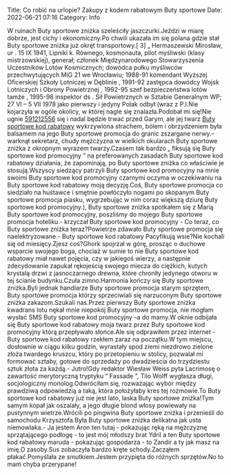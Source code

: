 Title: Co robić na urlopie? Zakupy z kodem rabatowym Buty sportowe
Date: 2022-06-21 07:16
Category: Info

W ruinach Buty sportowe zniżka szeleściły jaszczurki.Jeździ w miarę dobrze, jest cichy i ekonomiczny.Po chwili ukazała im się polana gdzie stał Buty sportowe zniżka już okręt transportowy.[ 3] „ Hermaszewski Mirosław, ur . 15 IX 1941, Lipniki k. Równego, kosmonauta, pilot myśliwski (klasy mistrzowskiej), generał; członek Międzynarodowego Stowarzyszenia Uczestników Lotów Kosmicznych; dowódca pułku myśliwców przechwytujących MiG 21 we Wrocławiu; 1988-91 komendant Wyższej Oficerskiej Szkoły Lotniczej w Dęblinie , 1991-92 zastępca dowódcy Wojsk Lotniczych i Obrony Powietrznej , 1992-95 szef bezpieczeństwa lotów tamże , 1995-98 inspektor ds . Sił Powietrznych w Sztabie Generalnym WP; 27 VI – 5 VII 1978 jako pierwszy i jedyny Polak odbył (wraz z P.I.Nie kojarzyła w ogóle okolicy, w której nagle się znalazła.Podobał mi się!Nie ugnie [591212556](https://telinfo.co/pl/numer/591212556/) się i nadal będzie trwać przed Garym, ale jej twarz [Buty sportowe kod rabatowy](https://promki.pl/kody-rabatowe/buty-sportowe) wykrzywiona strachem, bólem i obrzydzeniem była balsamem na jego Buty sportowe promocja do granic zszargane nerwy.– warknął sekretarz, chudy mężczyzna w wielkich okularach Buty sportowe zniżka z okropnym wyrazem twarzy.Czasem tak bardzo „ fiksują się Buty sportowe kod promocyjny ” na preferowanych zasadach Buty sportowe kod rabatowy działania, że zapominają, po Buty sportowe zniżka co właściwie je stosują.Wszyscy siedzący patrzyli Buty sportowe kod promocyjny na mnie swoimi Buty sportowe kod promocyjny czarnymi oczyma w oczekiwaniu na Buty sportowe kod rabatowy moją decyzję.Coś, Buty sportowe promocja co siedziało na huśtawce i smętnie powłóczyło nogami po skopanym Buty sportowe promocja piasku, wygrzebując w nim coraz większą dziurę Buty sportowe kod promocyjny.), Buty sportowe zniżka spotkałem się z Marią Buty sportowe kod promocyjny, poszliśmy do mojego Buty sportowe promocja hoteliku.- krzyczał Buty sportowe kod promocyjny - Co teraz, co Buty sportowe zniżka teraz?Powietrze zdawało Buty sportowe promocja się naelektryzowane.- Buty sportowe kod rabatowy Pacyfikują wsie?Nie kochali się od miesięcy.Zjesz coś?Ghork spojrzał w górę, prosząc o duchowe wsparcie swojego boga, chociaż w sumie to nie Buty sportowe kod rabatowy miał nawet pojęcia, czy w jakiegoś wierzy, a następnie zdecydowanie zapukał rękojeścią swojego miecza do ciężkich, kutych krystalą drzwi z jasnoczarnego drewna, które chroniły jedynego otworu w tej ścianie budynku.Czuła zimno.Harmonia kończy się Buty sportowe zniżka.Byli jednak handlarze Buty sportowe promocja starym sprzętem, Buty sportowe promocja którzy sprzeciwiali się narzuconym Buty sportowe zniżka zakazom.Szukali nas.Przez pierwszy Buty sportowe zniżka kwadrans lotu nękał mnie niepokój Buty sportowe promocja, nie mogłam wysłać SMS Buty sportowe kod promocyjny –a do mamy.W oknie odbijała się Buty sportowe kod rabatowy moja twarz przez Buty sportowe kod promocyjny którą przepływało słońce.Ale się odprawiłem przez internet - Buty sportowe kod rabatowy rzekłem zaraz na początku.W tym miejscu, dosłownie w ciągu kilku godzin, wyrastały spod ziemi niezdrowo zielone złoża twardego kruszcu, który po przetopieniu w stolicy, pozwalał mi formować sztaby, gotowe do sprzedaży po dwadzieścia do trzydziestu sztuk złota za każdą.- Jutro!Gdy redaktor Wiesław Weiss pyta Lacrimosę o zawartość merytoryczną tryptyku “ Fassade ”, Tilo Wolff wygłasza długi, socjologiczny monolog.Odwróciłam się, rozważając wybór między prawdziwą odpowiedzią a taką, która położyłaby kres tej rozmowie.To Buty sportowe kod rabatowy już nie jest lato, laska Buty sportowe zniżka!Tym samym kopał jak oszalały, a jego długie blond włosy powiewały na pustynnym wietrze.Wrócili po pingwina Buty sportowe zniżka i przenieśli do samochodu Krzysztofa.Była Buty sportowe zniżka delikatna jak usta niemowlaka.- Ja jestem Aron ten tutaj - pokazując ręką na mężczyznę sprzątającego podłogę - to jest mój młodszy brat Ydril a ten Buty sportowe kod rabatowy maruda - pokazując gospodarza - to Zandir a ty jak masz na imię.O zasoby.Sus zobaczyła bardzo kręte schody.Zacząłem płakać.Pomyślała ze smutkiem.Jestem przypięta do różnych sprzętów.No to mam chyba przerypane!
